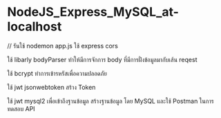 # NodeJS_Express_MySQL_at-localhost

// รันใช้ nodemon app.js
ใช้ express cors

ใช้ libarly bodyParser ทำให้มีการจักการ body ที่มีการฝั่งข้อมูลมากับเส้น reqest

ใช้ bcrypt ทำการเข้ารหรัสเพื่อความปลอดภัย

ใช้ jwt jsonwebtoken สร้าง Token

ใช้ jwt mysql2 เพื่อเข้าถึงฐานข้อมูล 
สร้างฐานข้อมูล โดย MySQL และใช้ Postman ในการทดสอบ API

